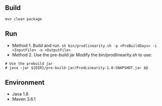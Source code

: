 ## Build
```mvn clean package```

## Run
* Method 1. Build and run.
```sh bin/prodlinearity.sh -p <PreBuildDays> -i <InputFile> -o <OutputFile>```
* Method 2. Use the pre-build jar
Modify the bin/prodlinearity.sh to use:
```
# Use the prebuild jar
# java -jar ${DIR}/pre-build-jar/ProdLinearity-1.0-SNAPSHOT.jar $@
```


## Environment
* Java 1.8
* Maven 3.6.1
